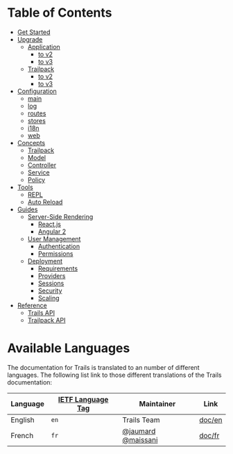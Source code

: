 # Table of Contents

- [Get Started](en/start)
- [Upgrade](/en/upgrade)
  - [Application](/en/upgrade/app)
    - [to v2](/en/upgrade/app/v2)
    - [to v3](/en/upgrade/app/v3)
  - [Trailpack](/en/upgrade/app)
    - [to v2](/en/upgrade/trailpack/v2)
    - [to v3](/en/upgrade/trailpack/v3)
- [Configuration](en/config)
  - [main](en/config/main)
  - [log](en/config/log)
  - [routes](en/config/routes)
  - [stores](en/config/stores)
  - [i18n](en/config/i18n)
  - [web](en/config/web)
- [Concepts](/en/concepts)
  - [Trailpack](/en/concepts/trailpack)
  - [Model](/en/concepts/model)
  - [Controller](/en/concepts/controller)
  - [Service](/en/concepts/service)
  - [Policy](/en/concepts/policy)
- [Tools](/en/dev)
  - [REPL](/en/tools/repl)
  - [Auto Reload](/en/tools/autoreload)
- [Guides](/en/guide)
  - [Server-Side Rendering](/en/guide/render)
    - [React.js](/en/guide/render/react)
    - [Angular 2](/en/guide/render/ng2)
  - [User Management](/en/guide/users)
    - [Authentication](/en/guide/users/auth)
    - [Permissions](/en/guide/users/permissions)
  - [Deployment](/en/guide/deploy)
    - [Requirements](/en/guide/deploy/requirements)
    - [Providers](/en/guide/deploy/providers)
    - [Sessions](/en/guide/deploy/sessions)
    - [Security](/en/deploy/deploy/security)
    - [Scaling](/en/deploy/deploy/scaling)
- [Reference](/en/ref)
  - [Trails API](/en/ref/trails)
  - [Trailpack API](/en/ref/trails)

# Available Languages
The documentation for Trails is translated to an number of different languages.
The following list link to those different translations of the Trails documentation:

| Language                     | [IETF Language Tag](https://en.wikipedia.org/wiki/IETF_language_tag)  | Maintainer        | Link |
| ---------------------------- | ------- | ------------------ | ---------------------------------- |
| English                    | `en`    | Trails Team | [doc/en](en/) |
| French                     | `fr`    | [@jaumard](https://github.com/jaumard) [@maissani](https://github.com/maissani) | [doc/fr](fr/) |
